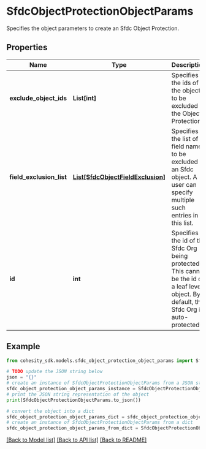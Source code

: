 # SfdcObjectProtectionObjectParams

Specifies the object parameters to create an Sfdc Object Protection.

## Properties

Name | Type | Description | Notes
------------ | ------------- | ------------- | -------------
**exclude_object_ids** | **List[int]** | Specifies the ids of the objects to be excluded in the Object Protection. | [optional] 
**field_exclusion_list** | [**List[SfdcObjectFieldExclusion]**](SfdcObjectFieldExclusion.md) | Specifies the list of field names to be excluded in an Sfdc object. A user can specify multiple such entries in this list. | [optional] 
**id** | **int** | Specifies the id of the Sfdc Org being protected. This cannot be the id of a leaf level object. By default, the Sfdc Org is auto-protected. | 

## Example

```python
from cohesity_sdk.models.sfdc_object_protection_object_params import SfdcObjectProtectionObjectParams

# TODO update the JSON string below
json = "{}"
# create an instance of SfdcObjectProtectionObjectParams from a JSON string
sfdc_object_protection_object_params_instance = SfdcObjectProtectionObjectParams.from_json(json)
# print the JSON string representation of the object
print(SfdcObjectProtectionObjectParams.to_json())

# convert the object into a dict
sfdc_object_protection_object_params_dict = sfdc_object_protection_object_params_instance.to_dict()
# create an instance of SfdcObjectProtectionObjectParams from a dict
sfdc_object_protection_object_params_from_dict = SfdcObjectProtectionObjectParams.from_dict(sfdc_object_protection_object_params_dict)
```
[[Back to Model list]](../README.md#documentation-for-models) [[Back to API list]](../README.md#documentation-for-api-endpoints) [[Back to README]](../README.md)


